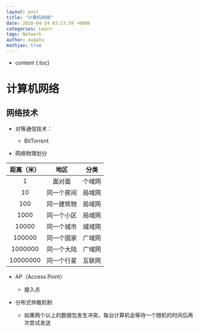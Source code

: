 ```yaml
---
layout: post
title: "计算机网络"
date: 2020-04-24 03:17:59 +0800
categories: Learn
tags: Network
author: ougato
mathjax: true
---
```


* content
{:toc}




# 计算机网络

## 网络技术

* 对等通信技术：
    * BitTorrent

* 网络物理划分

|距离（米）|地区|分类|
|:--:|:--:|:--:|
|1|面对面|个域网|
|10|同一个房间|局域网|
|100|同一建筑物|局域网|
|1000|同一个小区|局域网|
|10000|同一个城市|城域网|
|100000|同一个国家|广域网|
|1000000|同一个大陆|广域网|
|10000000|同一个行星|互联网|

* AP（Access Point）
    * 接入点

* 分布式仲裁机制
    * 如果两个以上的数据包发生冲突，每台计算机会等待一个随机的时间后再次尝试发送